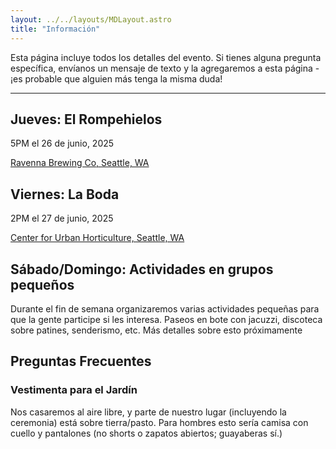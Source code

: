 ```yaml
---
layout: ../../layouts/MDLayout.astro
title: "Información"
---
```

Esta página incluye todos los detalles del evento. Si tienes alguna pregunta específica, envíanos un mensaje de texto y la agregaremos a esta página - ¡es probable que alguien más tenga la misma duda!

---


## Jueves: El Rompehielos
5PM el 26 de junio, 2025

[Ravenna Brewing Co, Seattle, WA](https://www.google.com/maps/place/Ravenna+Brewing+Co/@47.66835,-122.3018081,754m/data=!3m2!1e3!4b1!4m6!3m5!1s0x5490147d89cbde09:0xb05b7c95104313ec!8m2!3d47.66835!4d-122.2992332!16s%2Fg%2F11c3w5vjj0?entry=ttu&g_ep=EgoyMDI0MTIxMS4wIKXMDSoASAFQAw%3D%3D)

## Viernes: La Boda
2PM el 27 de junio, 2025

[Center for Urban Horticulture, Seattle, WA](https://www.google.com/maps/place/Center+for+Urban+Horticulture/@47.6575198,-122.2900401,754m/data=!3m2!1e3!4b1!4m6!3m5!1s0x5490149a62e1bc07:0x9567ff7fd758298a!8m2!3d47.6575198!4d-122.2900401!16s%2Fg%2F1tf35ng4?entry=tts&g_ep=EgoyMDI0MTIxMS4wIPu8ASoASAFQAw%3D%3D)

## Sábado/Domingo: Actividades en grupos pequeños
Durante el fin de semana organizaremos varias actividades pequeñas para que la gente participe si les interesa.
Paseos en bote con jacuzzi, discoteca sobre patines, senderismo, etc. Más detalles sobre esto próximamente

## Preguntas Frecuentes


### Vestimenta para el Jardín
Nos casaremos al aire libre, y parte de nuestro lugar (incluyendo la ceremonia) está sobre tierra/pasto. Para hombres esto sería camisa con cuello y pantalones (no shorts o zapatos abiertos; guayaberas sí.)

